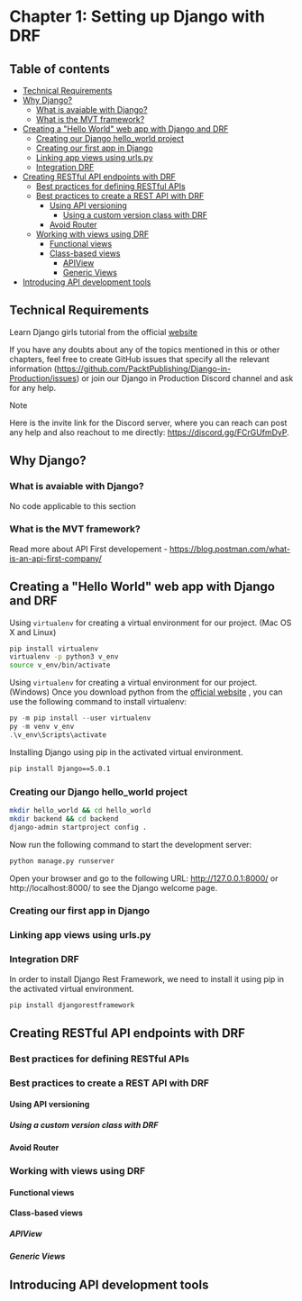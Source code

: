 # Chapter 1: Setting up Django with DRF

## Table of contents
* [Technical Requirements](#technical-requirements)
* [Why Django?](#why-django)
  * [What is avaiable with Django?](#what-is-avaiable-with-django)
  * [What is the MVT framework?](#what-is-the-mvt-framework)
* [Creating a "Hello World" web app with Django and DRF](#creating-a-hello-world-web-app-with-django-and-drf)
  * [Creating our Django hello_world project](#creating-our-django-hello_world-project)
  * [Creating our first app in Django](#creating-our-first-app-in-django)
  * [Linking app views using urls.py](#linking-app-views-using-urls.py)
  * [Integration DRF](#integration-drf)
* [Creating RESTful API endpoints with DRF](#creating-restful-api-endpoints-with-drf)
  * [Best practices for defining RESTful APIs](#best-practices-for-defining-restful-apis)
  * [Best practices to create a REST API with DRF](#best-practices-to-create-a-rest-api-with-drf)
    * [Using API versioning](#using-api-versioning)
      * [Using a custom version class with DRF](#using-a-custom-version-class-with-drf)
    * [Avoid Router](#avoid-router)
  * [Working with views using DRF](#working-with-views-using-drf)
    * [Functional views](#functional-views)
    * [Class-based views](#class-based-views)
      * [APIView](#apiview)
      * [Generic Views](#generic-views)
* [Introducing API development tools](#introducing-api-development-tools)
  
## Technical Requirements

Learn Django girls tutorial from the official [website](https://tutorial.djangogirls.org/en/)

If you have any doubts about any of the topics mentioned in this or other chapters, feel free to create GitHub issues that specify all the relevant information (https://github.com/PacktPublishing/Django-in-Production/issues) or join our Django in Production Discord channel and ask for any help. 

> [!NOTE]
> 
> Here is the invite link for the Discord server, where you can reach can post any help and also reachout to me directly: https://discord.gg/FCrGUfmDyP.

## Why Django? 

### What is avaiable with Django?

No code applicable to this section

### What is the MVT framework?

Read more about API First developement - https://blog.postman.com/what-is-an-api-first-company/


## Creating a "Hello World" web app with Django and DRF

Using `virtualenv` for creating a virtual environment for our project. (Mac OS X and Linux)

```bash
pip install virtualenv
virtualenv -p python3 v_env
source v_env/bin/activate
```

Using `virtualenv` for creating a virtual environment for our project. (Windows)
Once you download python from the [official website](https://www.python.org/downloads/windows/) , you can use the following command to install virtualenv:

```powershell
py -m pip install --user virtualenv
py -m venv v_env
.\v_env\Scripts\activate
```

Installing Django using pip in the activated virtual environment.
```bash
pip install Django==5.0.1
```

### Creating our Django hello_world project
```bash
mkdir hello_world && cd hello_world
mkdir backend && cd backend
django-admin startproject config .
```

Now run the following command to start the development server:
```bash
python manage.py runserver
```

Open your browser and go to the following URL: http://127.0.0.1:8000/ or http://localhost:8000/ to see the Django welcome page.

### Creating our first app in Django

### Linking app views using urls.py


### Integration DRF

In order to install Django Rest Framework, we need to install it using pip in the activated virtual environment.

```bash
pip install djangorestframework
```

## Creating RESTful API endpoints with DRF

### Best practices for defining RESTful APIs

### Best practices to create a REST API with DRF

#### Using API versioning

##### Using a custom version class with DRF

#### Avoid Router

### Working with views using DRF

#### Functional views

#### Class-based views

##### APIView

##### Generic Views

## Introducing API development tools